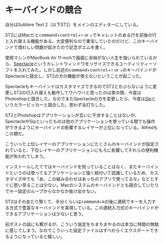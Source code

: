 # キーバインドの競合

自分はSublime Text 2（以下ST2）をメインのエディターにしている。

ST2にはMacだと<kbd>command</kbd>+<kbd>control</kbd>+<kbd>↑</kbd> or <kbd>↓</kbd>でキャレットのある行を前後の行と入れ替える機能がある。大変便利なので重宝していたのだけど、このキーバインドで煩わしい問題が起きたので記念ポエムを書く。

使用マシンがMacBook Air 11-inchで画面に余裕がない人生を強いられているから、[Spectacle](http://spectacleapp.com/)というカレントウィンドウをリサイズできるユーティリティーソフトを入れてみた。しかし前述の<kbd>command</kbd>+<kbd>control</kbd>+<kbd>↑</kbd> or <kbd>↓</kbd>のキーバインドがSpectacleと競合し、ST2の方の機能が使えないということが起こった。

SpectacleもキーバインドはカスタマイズできるのでST2とかぶらないように変更しST2の行入れ替えも動作してウハウハと思ったのは束の間、今度はPhotoshopと競合した。なのでまたSpectacleの方を変更したら、今度は[Sip](http://theolabrothers.com/)というカラーピッカーと競合した。思わず舌打ちした。

ST2とPhotshopはアプリケーションが互いに干渉することはないが、SpectacleやSipといったものは他のアプリケーションを使っている間でも操作ができるようにキーバインドの影響するレイヤーが上位になっている。Alfredもこの類だ。

こういった上位レイヤーのアプリケーションにたくさんのキーバインドが設定されていると、下位レイヤーのアプリケーションにもろに影響してそれらの便利機能が失われてしまう。

インストールしたてではキーバインドを知っていることはなく、またキーバインドというのは使ってるアプリケーションと強く紐付いて認識しているため、カスタマイズ中でも「あ、この組み合わせはあっちのアプリで使ってるな」などとすぐに思い至ることは少ない。Macのシステムのキーバインドとも競合していたりでキー設定のループからなかなか抜け出せない。

ST2はそのあたり賢くて、半分くらいは<kbd>command</kbd>+<kbd>k</kbd>の後に連続でキーを入力する方式で豊富なキーバインドを実現している。この連続入力式のキーバインドができるアプリケーションは少ないと思う。

前ポストの話にも繋がるが、こういう設定をちまちまやるのは本当に時間の無駄に感じてしまう。なのでこういった設定ファイルはすべからくエクスポートできるようになっていると嬉しい。